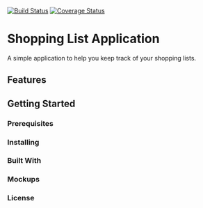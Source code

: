 [![Build Status](https://travis-ci.org/Arthur236/shopping-list-app.svg?branch=tdd)](https://travis-ci.org/Arthur236/shopping-list-app) [![Coverage Status](https://coveralls.io/repos/github/Arthur236/shopping-list-app/badge.svg?branch=master)](https://coveralls.io/github/Arthur236/shopping-list-app?branch=master)

# Shopping List Application

A simple application to help you keep track of your shopping lists.

## Features

## Getting Started

### Prerequisites

### Installing

### Built With

### Mockups

### License
